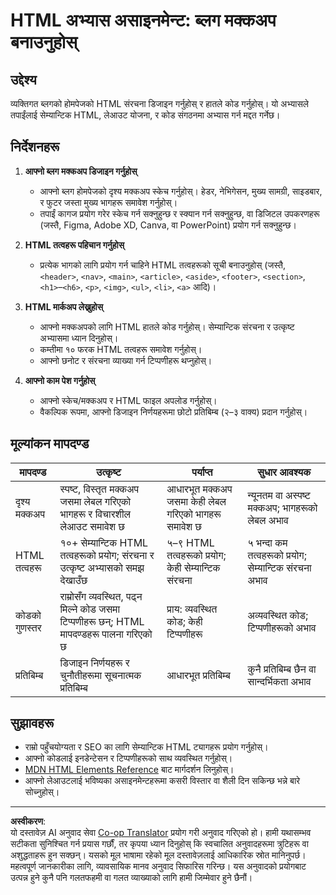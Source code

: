 <!--
CO_OP_TRANSLATOR_METADATA:
{
  "original_hash": "5a764667bbe82aa72ac0a67f4c97ff4a",
  "translation_date": "2025-10-03T09:22:33+00:00",
  "source_file": "3-terrarium/1-intro-to-html/assignment.md",
  "language_code": "ne"
}
-->
# HTML अभ्यास असाइनमेन्ट: ब्लग मक्कअप बनाउनुहोस्

## उद्देश्य

व्यक्तिगत ब्लगको होमपेजको HTML संरचना डिजाइन गर्नुहोस् र हातले कोड गर्नुहोस्। यो अभ्यासले तपाईंलाई सेम्यान्टिक HTML, लेआउट योजना, र कोड संगठनमा अभ्यास गर्न मद्दत गर्नेछ।

## निर्देशनहरू

1. **आफ्नो ब्लग मक्कअप डिजाइन गर्नुहोस्**
   - आफ्नो ब्लग होमपेजको दृश्य मक्कअप स्केच गर्नुहोस्। हेडर, नेभिगेसन, मुख्य सामग्री, साइडबार, र फुटर जस्ता मुख्य भागहरू समावेश गर्नुहोस्।
   - तपाईं कागज प्रयोग गरेर स्केच गर्न सक्नुहुन्छ र स्क्यान गर्न सक्नुहुन्छ, वा डिजिटल उपकरणहरू (जस्तै, Figma, Adobe XD, Canva, वा PowerPoint) प्रयोग गर्न सक्नुहुन्छ।

2. **HTML तत्वहरू पहिचान गर्नुहोस्**
   - प्रत्येक भागको लागि प्रयोग गर्न चाहिने HTML तत्वहरूको सूची बनाउनुहोस् (जस्तै, `<header>`, `<nav>`, `<main>`, `<article>`, `<aside>`, `<footer>`, `<section>`, `<h1>`–`<h6>`, `<p>`, `<img>`, `<ul>`, `<li>`, `<a>` आदि)।

3. **HTML मार्कअप लेख्नुहोस्**
   - आफ्नो मक्कअपको लागि HTML हातले कोड गर्नुहोस्। सेम्यान्टिक संरचना र उत्कृष्ट अभ्यासमा ध्यान दिनुहोस्।
   - कम्तीमा १० फरक HTML तत्वहरू समावेश गर्नुहोस्।
   - आफ्नो छनोट र संरचना व्याख्या गर्न टिप्पणीहरू थप्नुहोस्।

4. **आफ्नो काम पेश गर्नुहोस्**
   - आफ्नो स्केच/मक्कअप र HTML फाइल अपलोड गर्नुहोस्।
   - वैकल्पिक रूपमा, आफ्नो डिजाइन निर्णयहरूमा छोटो प्रतिबिम्ब (२–३ वाक्य) प्रदान गर्नुहोस्।

## मूल्यांकन मापदण्ड

| मापदण्ड         | उत्कृष्ट                                                                                   | पर्याप्त                                                                         | सुधार आवश्यक                                                               |
|------------------|--------------------------------------------------------------------------------------------|----------------------------------------------------------------------------------|---------------------------------------------------------------------------------|
| दृश्य मक्कअप    | स्पष्ट, विस्तृत मक्कअप जसमा लेबल गरिएको भागहरू र विचारशील लेआउट समावेश छ                         | आधारभूत मक्कअप जसमा केही लेबल गरिएको भागहरू समावेश छ                                          | न्यूनतम वा अस्पष्ट मक्कअप; भागहरूको लेबल अभाव                                 |
| HTML तत्वहरू    | १०+ सेम्यान्टिक HTML तत्वहरूको प्रयोग; संरचना र उत्कृष्ट अभ्यासको समझ देखाउँछ | ५–९ HTML तत्वहरूको प्रयोग; केही सेम्यान्टिक संरचना                                  | ५ भन्दा कम तत्वहरूको प्रयोग; सेम्यान्टिक संरचना अभाव                            |
| कोडको गुणस्तर     | राम्रोसँग व्यवस्थित, पढ्न मिल्ने कोड जसमा टिप्पणीहरू छन्; HTML मापदण्डहरू पालना गरिएको छ                        | प्राय: व्यवस्थित कोड; केही टिप्पणीहरू                                              | अव्यवस्थित कोड; टिप्पणीहरूको अभाव                                               |
| प्रतिबिम्ब       | डिजाइन निर्णयहरू र चुनौतीहरूमा सूचनात्मक प्रतिबिम्ब                                     | आधारभूत प्रतिबिम्ब                                                                 | कुनै प्रतिबिम्ब छैन वा सान्दर्भिकता अभाव                                                |

## सुझावहरू

- राम्रो पहुँचयोग्यता र SEO का लागि सेम्यान्टिक HTML ट्यागहरू प्रयोग गर्नुहोस्।
- आफ्नो कोडलाई इनडेन्टेसन र टिप्पणीहरूको साथ व्यवस्थित गर्नुहोस्।
- [MDN HTML Elements Reference](https://developer.mozilla.org/en-US/docs/Web/HTML/Element) बाट मार्गदर्शन लिनुहोस्।
- आफ्नो लेआउटलाई भविष्यका असाइनमेन्टहरूमा कसरी विस्तार वा शैली दिन सकिन्छ भन्ने बारे सोच्नुहोस्।

---

**अस्वीकरण**:  
यो दस्तावेज़ AI अनुवाद सेवा [Co-op Translator](https://github.com/Azure/co-op-translator) प्रयोग गरी अनुवाद गरिएको हो। हामी यथासम्भव सटीकता सुनिश्चित गर्न प्रयास गर्छौं, तर कृपया ध्यान दिनुहोस् कि स्वचालित अनुवादहरूमा त्रुटिहरू वा अशुद्धताहरू हुन सक्छन्। यसको मूल भाषामा रहेको मूल दस्तावेज़लाई आधिकारिक स्रोत मानिनुपर्छ। महत्वपूर्ण जानकारीका लागि, व्यावसायिक मानव अनुवाद सिफारिस गरिन्छ। यस अनुवादको प्रयोगबाट उत्पन्न हुने कुनै पनि गलतफहमी वा गलत व्याख्याको लागि हामी जिम्मेवार हुने छैनौं।